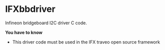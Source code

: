 # IFXbbdriver
Infineon bridgeboard I2C driver C code.

**You have to know**

- This driver code must be used in the IFX traveo open source framework
